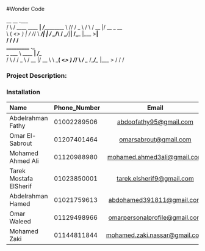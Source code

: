 #Wonder Code

 __      __                  .___            
/  \    /  \____   ____    __| _/___________ 
\   \/\/   /  _ \ /    \  / __ |/ __ \_  __ \
 \        (  <_> )   |  \/ /_/ \  ___/|  | \/
  \__/\  / \____/|___|  /\____ |\___  >__|   
       \/             \/      \/    \/       
_________            .___      
\_   ___ \  ____   __| _/____  
/    \  \/ /  _ \ / __ |/ __ \ 
\     \___(  <_> ) /_/ \  ___/ 
 \______  /\____/\____ |\___  >
        \/            \/    \/ 


### Project Description:

### Installation
          
| Name  | Phone_Number | Email | CV |
| :------------ |---------------|:-----:|-------|
| Abdelrahman Fathy | 01002289506 | abdoofathy95@gmail.com | NA |
| Omar El-Sabrout   | 01207401464 | omarsabrout@gmail.com | [Link](https://drive.google.com/open?id=0B3CsxKrHFxKMRlo4cW01eWFyWFk&authuser=0 )| 
| Mohamed Ahmed Ali | 01120988980 | mohamed.ahmed3ali@gmail.com | NA |
| Tarek Mostafa ElSherif | 01023850001 | tarek.elsherif9@gmail.com | NA |
| Abdelrahman Hamed | 01021759613 | abdohamed391811@gmail.com | NA |
| Omar Waleed | 01129498966 | omarpersonalprofile@gmail.com | [Link](https://drive.google.com/file/d/0B0xp8zibHI5cV0dFSG4wZkF2cU0/view?usp=sharing) |
| Mohamed Zaki | 01144811844 | mohamed.zaki.nassar@gmail.com | NA |
